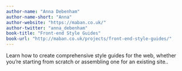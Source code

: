 ```yaml
---
author-name: "Anna Debenham"
author-name-short: "Anna"
author-website: "https://maban.co.uk/"
author-twitter: "anna_debenham"
book-title: "Front-end Style Guides"
book-url: "http://maban.co.uk/projects/front-end-style-guides/"
---
```


Learn how to create comprehensive style guides for the web, whether you’re starting from scratch or assembling one for an existing site..
